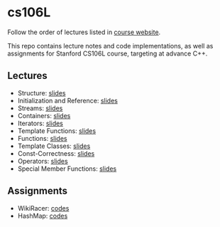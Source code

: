 # cs106L

Follow the order of lectures listed in [course website](http://web.stanford.edu/class/cs106l/lectures.html).

This repo contains lecture notes and code implementations, as well as assignments for Stanford CS106L course, targeting at advance C++.

## Lectures
- Structure: [slides](http://web.stanford.edu/class/cs106l/lectures/WL2-Structures.pdf) 
- Initialization and Reference: [slides](http://web.stanford.edu/class/cs106l/lectures/WLecture_3_Init_and_Ref.pdf)
- Streams: [slides](http://web.stanford.edu/class/cs106l/lectures/WL4_Streams.pdf)
- Containers: [slides](http://web.stanford.edu/class/cs106l/lectures/WL5_Containers.pdf)
- Iterators: [slides](http://web.stanford.edu/class/cs106l/lectures/WL6_Iterators.pdf)
- Template Functions: [slides](http://web.stanford.edu/class/cs106l/lectures/WL7_Templates.pdf)
- Functions: [slides](http://web.stanford.edu/class/cs106l/lectures/WL8_Functions.pdf)
- Template Classes: [slides](http://web.stanford.edu/class/cs106l/lectures/WL10_Temp_classes.pdf)
- Const-Correctness: [slides](http://web.stanford.edu/class/cs106l/lectures/WL11_Const.pdf)
- Operators: [slides](http://web.stanford.edu/class/cs106l/lectures/WL12_Operators.pdf)
- Special Member Functions: [slides](http://web.stanford.edu/class/cs106l/lectures/WL13_SMF.pdf)

## Assignments
- WikiRacer: [codes](./02_WikiRacer/WikiRacer/src)
- HashMap: [codes](./A2-HashMap-Autumn-2020-Final)